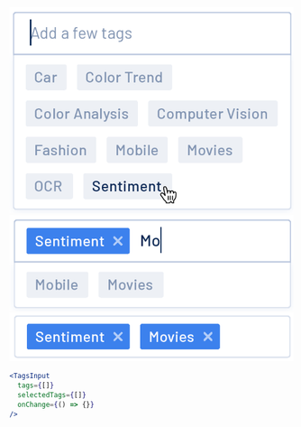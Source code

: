 <div class="examples">
  <div class="example">
    <a href="public/images/components/TagsInput/1.png">
      <img src="public/images/components/TagsInput/1.png" alt="TagsInput 1" />
    </a>
  </div>
  <div class="example">
    <a href="public/images/components/TagsInput/2.png">
      <img src="public/images/components/TagsInput/2.png" alt="TagsInput 2" />
    </a>
  </div>
  <div class="example">
    <a href="public/images/components/TagsInput/3.png">
      <img src="public/images/components/TagsInput/3.png" alt="TagsInput 3" />
    </a>
  </div>
</div>

```jsx
<TagsInput
  tags={[]}
  selectedTags={[]}
  onChange={() => {}}
/>
```
